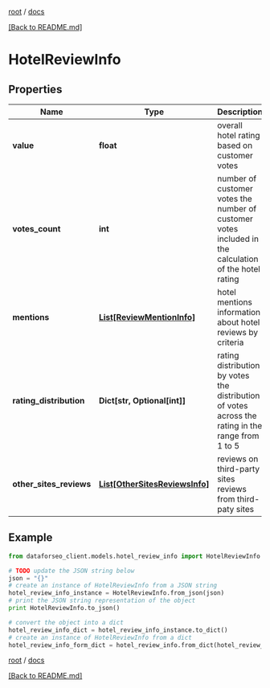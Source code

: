 [root](./../ "root") / [docs](./ "docs")

[[Back to README.md]](./../README.md "[Back to README.md]")

# HotelReviewInfo

## Properties

Name | Type | Description | Notes
------------ | ------------- | ------------- | -------------
**value** | **float** | overall hotel rating based on customer votes | [optional]
**votes_count** | **int** | number of customer votes the number of customer votes included in the calculation of the hotel rating | [optional]
**mentions** | [**List[ReviewMentionInfo]**](ReviewMentionInfo.md) | hotel mentions information about hotel reviews by criteria | [optional]
**rating_distribution** | **Dict[str, Optional[int]]** | rating distribution by votes the distribution of votes across the rating in the range from 1 to 5 | [optional]
**other_sites_reviews** | [**List[OtherSitesReviewsInfo]**](OtherSitesReviewsInfo.md) | reviews on third-party sites reviews from third-paty sites | [optional]

## Example

```python
from dataforseo_client.models.hotel_review_info import HotelReviewInfo

# TODO update the JSON string below
json = "{}"
# create an instance of HotelReviewInfo from a JSON string
hotel_review_info_instance = HotelReviewInfo.from_json(json)
# print the JSON string representation of the object
print HotelReviewInfo.to_json()

# convert the object into a dict
hotel_review_info_dict = hotel_review_info_instance.to_dict()
# create an instance of HotelReviewInfo from a dict
hotel_review_info_form_dict = hotel_review_info.from_dict(hotel_review_info_dict)
```

  

[root](./../ "root") / [docs](./ "docs")

[[Back to README.md]](./../README.md "[Back to README.md]")